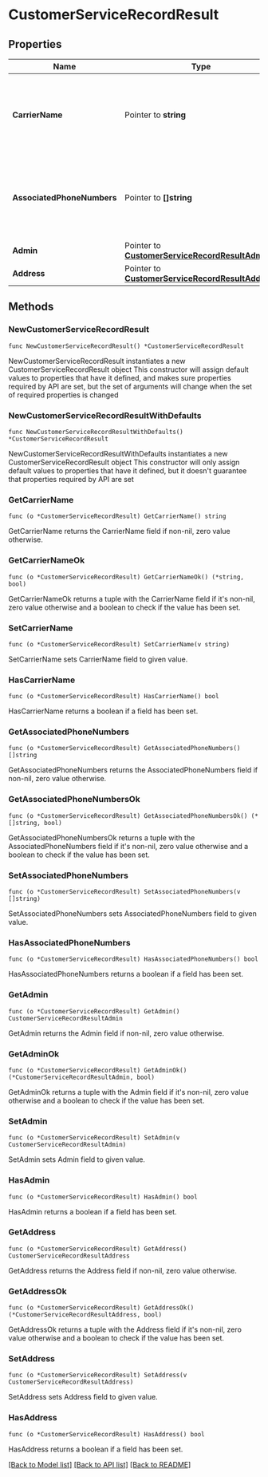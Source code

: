 # CustomerServiceRecordResult

## Properties

Name | Type | Description | Notes
------------ | ------------- | ------------- | -------------
**CarrierName** | Pointer to **string** | The name of the carrier that the customer service record is for. | [optional] 
**AssociatedPhoneNumbers** | Pointer to **[]string** | The associated phone numbers of the customer service record. | [optional] 
**Admin** | Pointer to [**CustomerServiceRecordResultAdmin**](CustomerServiceRecordResultAdmin.md) |  | [optional] 
**Address** | Pointer to [**CustomerServiceRecordResultAddress**](CustomerServiceRecordResultAddress.md) |  | [optional] 

## Methods

### NewCustomerServiceRecordResult

`func NewCustomerServiceRecordResult() *CustomerServiceRecordResult`

NewCustomerServiceRecordResult instantiates a new CustomerServiceRecordResult object
This constructor will assign default values to properties that have it defined,
and makes sure properties required by API are set, but the set of arguments
will change when the set of required properties is changed

### NewCustomerServiceRecordResultWithDefaults

`func NewCustomerServiceRecordResultWithDefaults() *CustomerServiceRecordResult`

NewCustomerServiceRecordResultWithDefaults instantiates a new CustomerServiceRecordResult object
This constructor will only assign default values to properties that have it defined,
but it doesn't guarantee that properties required by API are set

### GetCarrierName

`func (o *CustomerServiceRecordResult) GetCarrierName() string`

GetCarrierName returns the CarrierName field if non-nil, zero value otherwise.

### GetCarrierNameOk

`func (o *CustomerServiceRecordResult) GetCarrierNameOk() (*string, bool)`

GetCarrierNameOk returns a tuple with the CarrierName field if it's non-nil, zero value otherwise
and a boolean to check if the value has been set.

### SetCarrierName

`func (o *CustomerServiceRecordResult) SetCarrierName(v string)`

SetCarrierName sets CarrierName field to given value.

### HasCarrierName

`func (o *CustomerServiceRecordResult) HasCarrierName() bool`

HasCarrierName returns a boolean if a field has been set.

### GetAssociatedPhoneNumbers

`func (o *CustomerServiceRecordResult) GetAssociatedPhoneNumbers() []string`

GetAssociatedPhoneNumbers returns the AssociatedPhoneNumbers field if non-nil, zero value otherwise.

### GetAssociatedPhoneNumbersOk

`func (o *CustomerServiceRecordResult) GetAssociatedPhoneNumbersOk() (*[]string, bool)`

GetAssociatedPhoneNumbersOk returns a tuple with the AssociatedPhoneNumbers field if it's non-nil, zero value otherwise
and a boolean to check if the value has been set.

### SetAssociatedPhoneNumbers

`func (o *CustomerServiceRecordResult) SetAssociatedPhoneNumbers(v []string)`

SetAssociatedPhoneNumbers sets AssociatedPhoneNumbers field to given value.

### HasAssociatedPhoneNumbers

`func (o *CustomerServiceRecordResult) HasAssociatedPhoneNumbers() bool`

HasAssociatedPhoneNumbers returns a boolean if a field has been set.

### GetAdmin

`func (o *CustomerServiceRecordResult) GetAdmin() CustomerServiceRecordResultAdmin`

GetAdmin returns the Admin field if non-nil, zero value otherwise.

### GetAdminOk

`func (o *CustomerServiceRecordResult) GetAdminOk() (*CustomerServiceRecordResultAdmin, bool)`

GetAdminOk returns a tuple with the Admin field if it's non-nil, zero value otherwise
and a boolean to check if the value has been set.

### SetAdmin

`func (o *CustomerServiceRecordResult) SetAdmin(v CustomerServiceRecordResultAdmin)`

SetAdmin sets Admin field to given value.

### HasAdmin

`func (o *CustomerServiceRecordResult) HasAdmin() bool`

HasAdmin returns a boolean if a field has been set.

### GetAddress

`func (o *CustomerServiceRecordResult) GetAddress() CustomerServiceRecordResultAddress`

GetAddress returns the Address field if non-nil, zero value otherwise.

### GetAddressOk

`func (o *CustomerServiceRecordResult) GetAddressOk() (*CustomerServiceRecordResultAddress, bool)`

GetAddressOk returns a tuple with the Address field if it's non-nil, zero value otherwise
and a boolean to check if the value has been set.

### SetAddress

`func (o *CustomerServiceRecordResult) SetAddress(v CustomerServiceRecordResultAddress)`

SetAddress sets Address field to given value.

### HasAddress

`func (o *CustomerServiceRecordResult) HasAddress() bool`

HasAddress returns a boolean if a field has been set.


[[Back to Model list]](../README.md#documentation-for-models) [[Back to API list]](../README.md#documentation-for-api-endpoints) [[Back to README]](../README.md)


